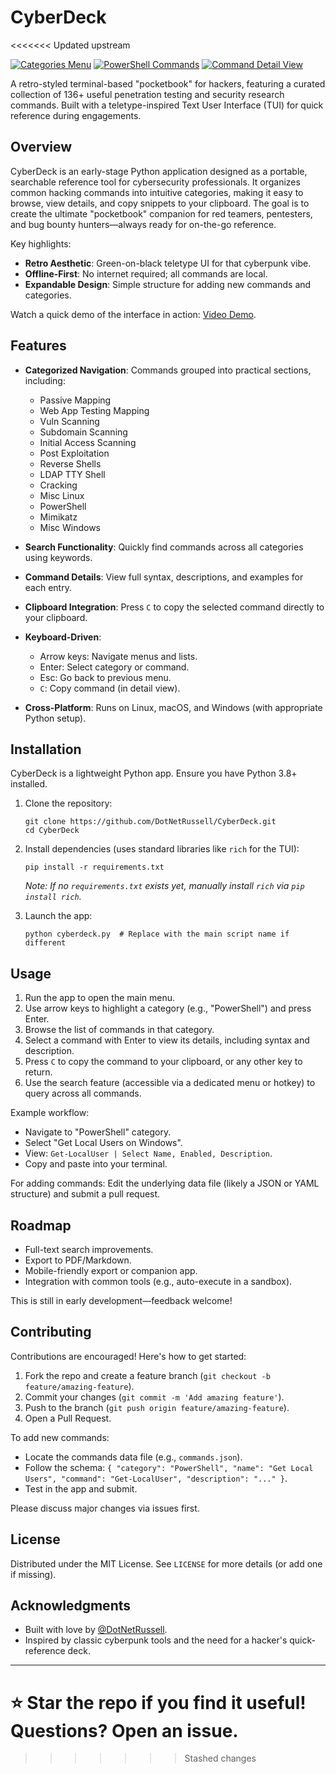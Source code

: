 # CyberDeck
<<<<<<< Updated upstream

[![Categories Menu](https://pbs.twimg.com/media/G178ZDLWAAAhGlW.png)](https://pbs.twimg.com/media/G178ZDLWAAAhGlW.png)
[![PowerShell Commands](https://pbs.twimg.com/media/G178bjIXIAAVZBe.png)](https://pbs.twimg.com/media/G178bjIXIAAVZBe.png)
[![Command Detail View](https://pbs.twimg.com/media/G178iGPWUAAyuZs.png)](https://pbs.twimg.com/media/G178iGPWUAAyuZs.png)

A retro-styled terminal-based "pocketbook" for hackers, featuring a curated collection of 136+ useful penetration testing and security research commands. Built with a teletype-inspired Text User Interface (TUI) for quick reference during engagements.

## Overview

CyberDeck is an early-stage Python application designed as a portable, searchable reference tool for cybersecurity professionals. It organizes common hacking commands into intuitive categories, making it easy to browse, view details, and copy snippets to your clipboard. The goal is to create the ultimate "pocketbook" companion for red teamers, pentesters, and bug bounty hunters—always ready for on-the-go reference.

Key highlights:
- **Retro Aesthetic**: Green-on-black teletype UI for that cyberpunk vibe.
- **Offline-First**: No internet required; all commands are local.
- **Expandable Design**: Simple structure for adding new commands and categories.

Watch a quick demo of the interface in action: [Video Demo](https://x.com/DotNetRussell/status/1972385080904761732).

## Features

- **Categorized Navigation**: Commands grouped into practical sections, including:
  - Passive Mapping
  - Web App Testing Mapping
  - Vuln Scanning
  - Subdomain Scanning
  - Initial Access Scanning
  - Post Exploitation
  - Reverse Shells
  - LDAP TTY Shell
  - Cracking
  - Misc Linux
  - PowerShell
  - Mimikatz
  - Misc Windows

- **Search Functionality**: Quickly find commands across all categories using keywords.

- **Command Details**: View full syntax, descriptions, and examples for each entry.

- **Clipboard Integration**: Press `C` to copy the selected command directly to your clipboard.

- **Keyboard-Driven**: 
  - Arrow keys: Navigate menus and lists.
  - Enter: Select category or command.
  - Esc: Go back to previous menu.
  - `C`: Copy command (in detail view).

- **Cross-Platform**: Runs on Linux, macOS, and Windows (with appropriate Python setup).

## Installation

CyberDeck is a lightweight Python app. Ensure you have Python 3.8+ installed.

1. Clone the repository:
   ```
   git clone https://github.com/DotNetRussell/CyberDeck.git
   cd CyberDeck
   ```

2. Install dependencies (uses standard libraries like `rich` for the TUI):
   ```
   pip install -r requirements.txt
   ```
   *Note: If no `requirements.txt` exists yet, manually install `rich` via `pip install rich`.*

3. Launch the app:
   ```
   python cyberdeck.py  # Replace with the main script name if different
   ```

## Usage

1. Run the app to open the main menu.
2. Use arrow keys to highlight a category (e.g., "PowerShell") and press Enter.
3. Browse the list of commands in that category.
4. Select a command with Enter to view its details, including syntax and description.
5. Press `C` to copy the command to your clipboard, or any other key to return.
6. Use the search feature (accessible via a dedicated menu or hotkey) to query across all commands.

Example workflow:
- Navigate to "PowerShell" category.
- Select "Get Local Users on Windows".
- View: `Get-LocalUser | Select Name, Enabled, Description`.
- Copy and paste into your terminal.

For adding commands: Edit the underlying data file (likely a JSON or YAML structure) and submit a pull request.

## Roadmap

- Full-text search improvements.
- Export to PDF/Markdown.
- Mobile-friendly export or companion app.
- Integration with common tools (e.g., auto-execute in a sandbox).

This is still in early development—feedback welcome!

## Contributing

Contributions are encouraged! Here's how to get started:

1. Fork the repo and create a feature branch (`git checkout -b feature/amazing-feature`).
2. Commit your changes (`git commit -m 'Add amazing feature'`).
3. Push to the branch (`git push origin feature/amazing-feature`).
4. Open a Pull Request.

To add new commands:
- Locate the commands data file (e.g., `commands.json`).
- Follow the schema: `{ "category": "PowerShell", "name": "Get Local Users", "command": "Get-LocalUser", "description": "..." }`.
- Test in the app and submit.

Please discuss major changes via issues first.

## License

Distributed under the MIT License. See `LICENSE` for more details (or add one if missing).

## Acknowledgments

- Built with love by [@DotNetRussell](https://x.com/DotNetRussell).
- Inspired by classic cyberpunk tools and the need for a hacker's quick-reference deck.

---

⭐ Star the repo if you find it useful! Questions? Open an issue.
=======
>>>>>>> Stashed changes
